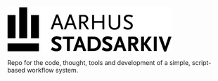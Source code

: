 [![Aarhus Stadsarkiv](https://raw.githubusercontent.com/aarhusstadsarkiv/py-template/master/img/logo.png)](https://stadsarkiv.aarhus.dk/)

Repo for the code, thought, tools and development of a simple, script-based workflow system.
